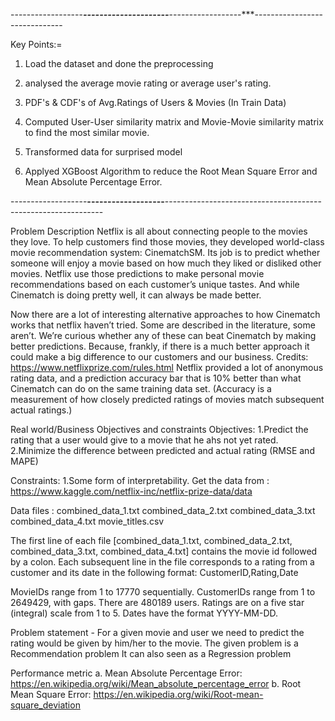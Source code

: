 ------------------***---------------------***------------------***------------------------------

Key Points:=
1. Load the dataset and done the preprocessing

2. analysed the average movie rating or average user's rating.

3. PDF's & CDF's of Avg.Ratings of Users & Movies (In Train Data)

4. Computed User-User similarity matrix and Movie-Movie similarity matrix to find the most similar movie.

5.  Transformed data for surprised model

6.  Applyed XGBoost Algorithm to reduce the Root Mean Square Error and Mean Absolute Percentage Error.

-------------------**-------------------**--------------------------------------------------------------

Problem Description
Netflix is all about connecting people to the movies they love. To help customers find those movies, they developed world-class movie recommendation system: CinematchSM. Its job is to predict whether someone will enjoy a movie based on how much they liked or disliked other movies. Netflix use those predictions to make personal movie recommendations based on each customer’s unique tastes. And while Cinematch is doing pretty well, it can always be made better.

Now there are a lot of interesting alternative approaches to how Cinematch works that netflix haven’t tried. Some are described in the literature, some aren’t. We’re curious whether any of these can beat Cinematch by making better predictions. Because, frankly, if there is a much better approach it could make a big difference to our customers and our business.
Credits: https://www.netflixprize.com/rules.html
Netflix provided a lot of anonymous rating data, and a prediction accuracy bar that is 10% better than what Cinematch can do on the same training data set. (Accuracy is a measurement of how closely predicted ratings of movies match subsequent actual ratings.)

Real world/Business Objectives and constraints
Objectives:
1.Predict the rating that a user would give to a movie that he ahs not yet rated.
2.Minimize the difference between predicted and actual rating (RMSE and MAPE)

Constraints:
1.Some form of interpretability.
Get the data from : https://www.kaggle.com/netflix-inc/netflix-prize-data/data

Data files :
combined_data_1.txt
combined_data_2.txt
combined_data_3.txt
combined_data_4.txt
movie_titles.csv
  
The first line of each file [combined_data_1.txt, combined_data_2.txt, combined_data_3.txt, combined_data_4.txt] contains the movie id followed by a colon. Each subsequent line in the file corresponds to a rating from a customer and its date in the following format:
CustomerID,Rating,Date

MovieIDs range from 1 to 17770 sequentially.
CustomerIDs range from 1 to 2649429, with gaps. There are 480189 users.
Ratings are on a five star (integral) scale from 1 to 5.
Dates have the format YYYY-MM-DD.

Problem statement - 
For a given movie and user we need to predict the rating would be given by him/her to the movie. 
The given problem is a Recommendation problem 
It can also seen as a Regression problem 

Performance metric
a. Mean Absolute Percentage Error: https://en.wikipedia.org/wiki/Mean_absolute_percentage_error
b. Root Mean Square Error: https://en.wikipedia.org/wiki/Root-mean-square_deviation


    
